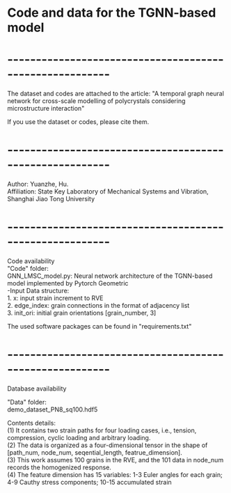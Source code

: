 # Code and data for the TGNN-based model
#  --------------------------------------------------------
The dataset and codes are attached to the article:
"A temporal graph neural network for cross-scale modelling of polycrystals considering microstructure interaction"

If you use the dataset or codes, please cite them.
#  --------------------------------------------------------
Author: Yuanzhe, Hu.  
Affiliation: State Key Laboratory of Mechanical Systems and Vibration, Shanghai Jiao Tong University
#  --------------------------------------------------------
Code availability  
"Code" folder:  
GNN_LMSC_model.py: Neural network architecture of the TGNN-based model implemented by Pytorch Geometric  
 -Input Data structure:  
	1. x: input strain increment to RVE  
	2. edge_index: grain connections in the format of adjacency list  
	3. init_ori: initial grain orientations [grain_number, 3]  

The used software packages can be found in "requirements.txt"  
#  --------------------------------------------------------
Database availability 

"Data" folder:  
  demo_dataset_PN8_sq100.hdf5  

Contents details:  
(1) It contains two strain paths for four loading cases, i.e., tension, compression, cyclic loading and arbitrary loading.  
(2) The data is organized as a four-dimensional tensor in the shape of [path_num, node_num, seqential_length, featrue_dimension].  
(3) This work assumes 100 grains in the RVE, and the 101 data in node_num records the homogenized response.  
(4) The feature dimension has 15 variables: 1-3 Euler angles for each grain; 4-9 Cauthy stress components; 10-15 accumulated strain 
